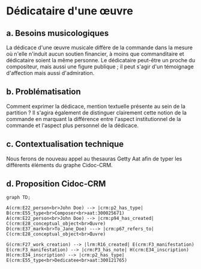 # Dédicataire d'une œuvre

## a. Besoins musicologiques

La dédicace d'une œuvre musicale diffère de la commande dans la mesure où n'elle n'induit aucun soutien financier, à moins que commanditaire et dédicataire soient la même personne. Le dédicataire peut-être un proche du compositeur, mais aussi une figure publique ; il peut s'agir d'un témoignage d'affection mais aussi d'admiration.

## b. Problématisation

Comment exprimer la dédicace, mention textuelle présente au sein de la partition ? Il s'agira également de distinguer clairement cette notion de la commande en marquant la différence entre l'aspect institutionnel de la commande et l'aspect plus personnel de la dédicace.

## c. Contextualisation technique

Nous ferons de nouveau appel au thesauras Getty Aat afin de typer les différents éléments du graphe Cidoc-CRM.

## d. Proposition Cidoc-CRM

```mermaid
graph TD;

A(crm:E22_person<br>John Doe) --> |crm:p2_has_type| B(crm:E55_type<br>Composer<br>aat:300025671) 
A(crm:E22_person<br>John Doe) --> |crm:p94_has_created| C(crm:E28_conceptual_object<br>Œuvre)
D(crm:E37_mark<br>To_Jane_Doe) ---> |crm:p67_refers_to| C(crm:E28_conceptual_object<br>Œuvre)

G(crm:F27_work_creation) --> |lrm:R16_created| E(crm:F3_manifestation) 
E(crm:F3_manifestation) --> |crm:P3_has_note| H(crm:E34_inscription)
H(crm:E34_inscription) --> |crm:p2_has_type| E(crm:E55_type<br>Dedicatee<br>aat:300121765)



```

